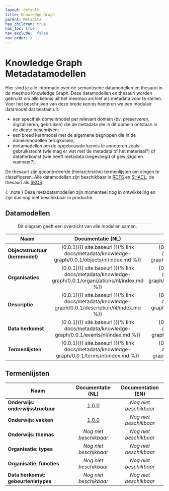 ```yaml
---
layout: default
title: Knowledge Graph
parent: Metadata
has_children: true
has_toc: true
nav_exclude:  false
nav_order: 1
---
```


# Knowledge Graph Metadatamodellen

Hier vind je alle informatie over de semantische datamodellen en thesauri in de meemoo Knowledge Graph.
Deze datamodellen en thesauri worden gebruikt om alle kennis uit het meemoo archief als metadata voor te stellen.
Voor het beschrijven van deze brede kennis hanteren we een modulair datamodel dat bestaat uit:

- een specifiek domeinmodel per relevant domein (bv. preserveren, digitaliseren, gebruiken) die de metadata die in dit domein ontstaan in de diepte beschrijven;
- een breed kernmodel met de algemene begrippen die in de domeinmodellen terugkomen;
- metamodellen om de opgebouwde kennis te annoteren zoals gebruiksrecht (wie mag er wat met de metadata of het materiaal?) of dataherkomst (wie heeft metadata toegevoegd of gewijzigd en wanneer?).

De thesauri zijn gecontroleerde (hierarchische) termenlijsten om dingen te classificeren.
Alle datamodellen zijn beschikbaar in [RDFS](https://www.w3.org/TR/rdf-schema/) en [SHACL](https://www.w3.org/TR/shacl/); de thesauri als [SKOS](https://www.w3.org/TR/skos-reference/).

{: .note }
Deze metadatamodellen zijn momenteel nog in ontwikkeling en zijn dus nog niet beschikbaar in productie.



## Datamodellen


<figure>
    <div class="wrap">
        <div class="zoom">
            <!--<a href="0.0.1/all/nl/all-diagram.svg" target="_blank" rel="noopener noreferrer"> -->
                <object id="svg-object" data="0.0.1/all/nl/all-diagram.svg" type="image/svg+xml"></object>
            <!--</a>-->
        </div>
    </div>
    <figcaption>Dit diagram geeft een overzicht van alle modellen samen.</figcaption>
</figure>


|Naam|Documentatie (NL)|Documentation (EN)|
|----|:-----------------------------:|:-------------------------:|
| **Objectstructuur (kernmodel)** | [0.0.1]({{ site.baseurl }}{% link docs/metadata/knowledge-graph/0.0.1/objects/nl/index.md %}) | [0.0.1]({{ site.baseurl }}{% link docs/metadata/knowledge-graph/0.0.1/objects/en/index.md %}) |
| **Organisaties** | [0.0.1]({{ site.baseurl }}{% link docs/metadata/knowledge-graph/0.0.1/organizations/nl/index.md %}) | [0.0.1]({{ site.baseurl }}{% link docs/metadata/knowledge-graph/0.0.1/organizations/en/index.md %}) |
| **Descriptie** | [0.0.1]({{ site.baseurl }}{% link docs/metadata/knowledge-graph/0.0.1/description/nl/index.md %}) | [0.0.1]({{ site.baseurl }}{% link docs/metadata/knowledge-graph/0.0.1/description/en/index.md %}) |
| **Data herkomst** | [0.0.1]({{ site.baseurl }}{% link docs/metadata/knowledge-graph/0.0.1/events/nl/index.md %}) | [0.0.1]({{ site.baseurl }}{% link docs/metadata/knowledge-graph/0.0.1/events/en/index.md %}) |
| **Termenlijsten** | [0.0.1]({{ site.baseurl }}{% link docs/metadata/knowledge-graph/0.0.1/terms/nl/index.md %}) | [0.0.1]({{ site.baseurl }}{% link docs/metadata/knowledge-graph/0.0.1/terms/en/index.md %}) |

## Termenlijsten

|Naam|Documentatie (NL)|Documentation (EN)|
|----|:----------------------------:|:------------------------:|
| **Onderwijs: onderwijsstructuur** | [1.0.0](https://w3id.org/onderwijs-vlaanderen/id/structuur/) | _Nog niet beschikbaar_ |
| **Onderwijs: vakken** | [1.0.0](https://w3id.org/onderwijs-vlaanderen/id/vak/) | _Nog niet beschikbaar_ |
| **Onderwijs: themas** | _Nog niet beschikbaar_ | _Nog niet beschikbaar_ |
| **Organisatie: types** | _Nog niet beschikbaar_ | _Nog niet beschikbaar_ |
| **Organisatie: functies** | _Nog niet beschikbaar_ | _Nog niet beschikbaar_ |
| **Data herkomst: gebeurtenistypes** | _Nog niet beschikbaar_ | _Nog niet beschikbaar_ |

<style>
#svg-object {
    width: 100%;
    height: auto;
    background-color: #fff;
}

#svg-object text{
   -webkit-user-select: none;
   -moz-user-select: none;
   -ms-user-select: none;
   user-select: none;
}

.wrap {
  overflow: hidden;
  border: 1px solid #E6E6E6;
}

.zoom {
  position: relative;
}

.zoom:hover {
  transform: scale(6.0); cursor: grab;
}
.svg-external-link {
  width: 16px;
  height: 16px;
}
</style>


<script type="text/javascript">
  window.addEventListener("load", function() {
    var svgObject = document.getElementById('svg-object').contentDocument;
  
    var svg = svgObject.querySelector('svg[zoomAndPan="magnify"]');
    var zoomDiv = document.querySelector('.zoom');
    zoomDiv.addEventListener('mouseleave', onMouseOutZoomDiv);
    if (window.PointerEvent) {
      svg.addEventListener('pointerdown', onPointerDown);
      svg.addEventListener('pointerup', onPointerUp);
      svg.addEventListener('pointerleave', onPointerUp); 
      svg.addEventListener('pointermove', onPointerMove); 
    } else {

      svg.addEventListener('mousedown', onPointerDown); 
      svg.addEventListener('mouseup', onPointerUp); 
      svg.addEventListener('mouseleave', onPointerUp); 
      svg.addEventListener('mousemove', onPointerMove); 

      svg.addEventListener('touchstart', onPointerDown);
      svg.addEventListener('touchend', onPointerUp);
      svg.addEventListener('touchmove', onPointerMove); 
    }

    function getPointFromEvent (event) {
      var point = {x:0, y:0};
      if (event.targetTouches) {
        point.x = event.targetTouches[0].clientX;
        point.y = event.targetTouches[0].clientY;
      } else {
        point.x = event.clientX;
        point.y = event.clientY;
      }
      
      return point;
    }

    var isPointerDown = false;

    var pointerOrigin = {
      x: 0,
      y: 0
    };

    function onPointerDown(event) {
      isPointerDown = true; 
      
      var pointerPosition = getPointFromEvent(event);
      pointerOrigin.x = pointerPosition.x;
      pointerOrigin.y = pointerPosition.y;
    }

    var originalViewBoxString = svg.getAttribute('viewBox');
    var originalViewBoxList= svg.viewBox.baseVal;

    var originalViewBox = {
        x: originalViewBoxList.x,
        y: originalViewBoxList.y,
        width: originalViewBoxList.width,
        height: originalViewBoxList.height
    };

    var viewBox = structuredClone(originalViewBox);

    var newViewBox = {
      x: 0,
      y: 0
    };

    var ratio = viewBox.width / svg.getBoundingClientRect().width;
    window.addEventListener('resize', function() {
      ratio = viewBox.width / svg.getBoundingClientRect().width;
    });

    function onPointerMove (event) {
      if (!isPointerDown) {
        return;
      }
      event.preventDefault();

      var pointerPosition = getPointFromEvent(event);

      newViewBox.x = viewBox.x - ((pointerPosition.x - pointerOrigin.x) * ratio);
      newViewBox.y = viewBox.y - ((pointerPosition.y - pointerOrigin.y) * ratio);

      var viewBoxString = `${newViewBox.x} ${newViewBox.y} ${viewBox.width} ${viewBox.height}`;
      svg.setAttribute('viewBox', viewBoxString);
    }

    function onPointerUp() {
      isPointerDown = false;

      viewBox.x = newViewBox.x;
      viewBox.y = newViewBox.y;
    }
    function onMouseOutZoomDiv(event) {

      var viewBoxString = structuredClone(originalViewBoxString);
      viewBox.x = 0;
      viewBox.y = 0;
      svg.setAttribute('viewBox', originalViewBoxString);
    }

});
</script>